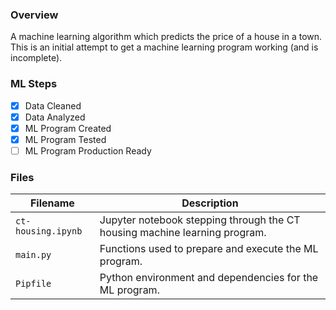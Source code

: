### Overview

A machine learning algorithm which predicts the price of a house in a town.  This is
an initial attempt to get a machine learning program working (and is incomplete).

### ML Steps

- [x] Data Cleaned
- [x] Data Analyzed 
- [x] ML Program Created
- [x] ML Program Tested
- [ ] ML Program Production Ready

### Files

| Filename            | Description                                                                   |
|---------------------|-------------------------------------------------------------------------------|
| `ct-housing.ipynb`  | Jupyter notebook stepping through the CT housing machine learning program.    |
| `main.py`           | Functions used to prepare and execute the ML program.                         |
| `Pipfile`           | Python environment and dependencies for the ML program.                       |